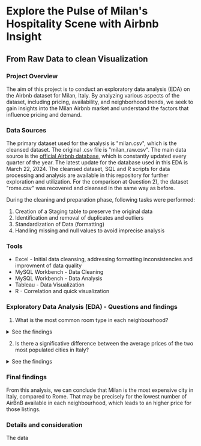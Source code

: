 # Explore the Pulse of Milan's Hospitality Scene with Airbnb Insight
## From Raw Data to clean Visualization

### Project Overview
The aim of this project is to conduct an exploratory data analysis (EDA) on the Airbnb dataset for Milan, Italy. By analyzing various aspects of the dataset, including pricing, availability, and neighborhood trends, we seek to gain insights into the Milan Airbnb market and understand the factors that influence pricing and demand.

### Data Sources
The primary dataset used for the analysis is "milan.csv", which is the cleansed dataset. The original .csv file is "milan_raw.csv".
The main data source is the [official Airbnb database](https://insideairbnb.com/get-the-data/), which is constantly updated every quarter of the year. The latest update for the database used in this EDA is March 22, 2024. The cleansed dataset, SQL and R scripts for data processing and analysis are available in this repository for further exploration and utilization. 
For the comparison at Question 2), the dataset "rome.csv" was recovered and cleansed in the same way as before.

During the cleaning and preparation phase, following tasks were performed:
1) Creation of a Staging table to preserve the original data
2) Identification and removal of duplicates and outliers
3) Standardization of Data (formatting)
4) Handling missing and null values to avoid imprecise analysis

### Tools
- Excel - Initial data cleansing, addressing formatting inconsistencies and improvment of data quality
- MySQL Workbench - Data Cleaning
- MySQL Workbench - Data Analysis
- Tableau - Data Visualization
- R - Correlation and quick visualization

### Exploratory Data Analysis (EDA) - Questions and findings
1) What is the most common room type in each neighbourhood?
<details>
  <summary>See the findings</summary>
The analysis  reveals that the most common room type in the majority of neighborhoods is "Entire home/apt." This room type consistently appears as the dominant listing across various areas. By evaluating the count of listings per room type within each neighborhood, we observe that it has a significantly higher number of listings compared to other room types such as "Private room" or "Shared room."
</details>

2) Is there a significative difference between the average prices of the two most populated cities in Italy? 
<details>
    <summary>See the findings</summary>
  First step, we find the top 3 cheapest and top 3 most expensive average neighborhood prices in Milan and compare them with those in Rome. 
  
  
  As we can see, there's a very high discrepancy between the three most expensive neighbourhood from both cities, with Milan having the highest.
  
<img src="https://github.com/matteoproietti1/AirBnB_Analysis/assets/169601063/aba083e1-da27-408b-b4a1-80bc2186bdc1" alt="CheapExp" width="480">

Things change for the cheapest, where the overall value is higher in Rome than Milan (even though the difference from first to last is only <>60 euro).

<img src="https://github.com/matteoproietti1/AirBnB_Analysis/assets/169601063/2c168cf9-690e-40e3-9b1b-5174c80adfda" alt="CheapExp" width="480">

 Also the number of listing is very different.
Milan has very few listing for the neighbourhood, both in the cheapest and most expensive. In fact, Rome has the 1st ranking for number of AirBnB italy, so that is not surprising.

--*Milan*--

| Neighbourhood      | Average price | Listing count  |
|--------------------|---------------|----------------|
| Parco bosco        | 63            | 8              |
| Bruzzano           | 69            | 41             |
| Adriano            | 70            | 69             |

| Neighbourhood      | Average price | Listing count  |
|--------------------|---------------|----------------|
| Ex om - morivione  | 507           | 115            |
| Umbria - molise    | 412           | 321            |
| Cantalupa          | 373           | 4              |

--*Rome*--

| Neighbourhood      | Average Price | Listing Count  |
|--------------------|---------------|----------------|
| V Prenestino/Cento | 101           | 1319           |
| VI Roma DT         | 110           | 268            |
| XIV Monte Mario    | 120           | 654            |

| Neighbourhood      | Average Price | Listing Count  |
|--------------------|---------------|----------------|
| I Centro Storico   | 225           | 15861          |
| X Ostia/Acilia     | 217           | 818            |
| IV Tiburtina       | 167           | 560            |


</details>

### Final findings
From this analysis, we can conclude that Milan is the most expensive city in Italy, compared to Rome. That may be precisely for the lowest number of AirBnB  available in each neighbourhood, which leads to an higher price for those listings.
   
### Details and consideration
The data
  
